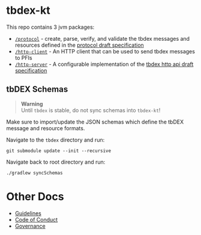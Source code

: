 # tbdex-kt
This repo contains 3 jvm packages:

* [`/protocol`](./protocol/) - create, parse, verify, and validate the tbdex messages and resources defined in the [protocol draft specification](https://github.com/TBD54566975/tbdex-protocol/blob/main/README.md)
* [`/http-client`](./http-client) - An HTTP client that can be used to send tbdex messages to PFIs
* [`/http-server`](./http-server) - A configurable implementation of the [tbdex http api draft specification](https://github.com/TBD54566975/tbdex-protocol/blob/main/rest-api/README.md)

## tbDEX Schemas
> **Warning**  
> Until `tbdex` is stable, do not sync schemas into `tbdex-kt`!

Make sure to import/update the JSON schemas which define the tbDEX message and resource formats.

Navigate to the `tbdex` directory and run:
```
git submodule update --init --recursive
```

Navigate back to root directory and run:
```
./gradlew syncSchemas
```


# Other Docs
* [Guidelines](./CONVENTIONS.md)
* [Code of Conduct](./CODE_OF_CONDUCT.md)
* [Governance](./GOVERNANCE.md)
